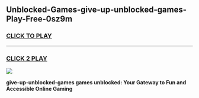 
## Unblocked-Games-give-up-unblocked-games-Play-Free-0sz9m
<h3>
<a href="https://premium76.site?title=give-up-unblocked-games&ref=18A1">CLICK TO PLAY</a></h3>
<hr>

<h3>
<a href="https://premium76.site?title=give-up-unblocked-games&ref=18A1">CLICK 2 PLAY</a>
  
</h3>

<a href="https://premium76.site?title=give-up-unblocked-games&ref=18A1"><img src="https://clearcache.store/games.png"></a>


**give-up-unblocked-games games unblocked: Your Gateway to Fun and Accessible Online Gaming**
